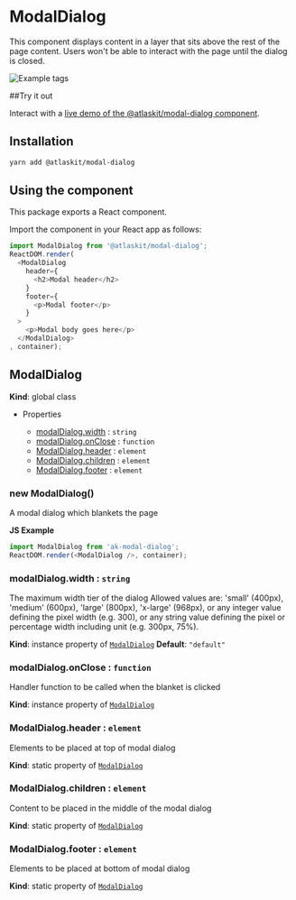 # ModalDialog

This component displays content in a layer that sits above the rest of the page content. Users won't be able to interact with the page until the dialog is closed.

![Example tags](https://i.imgur.com/QB0x4My.png)

##Try it out

Interact with a [live demo of the @atlaskit/modal-dialog component](https://atlaskit.atlassian.com).

## Installation

```sh
yarn add @atlaskit/modal-dialog
```

## Using the component

This package exports a React component.

Import the component in your React app as follows:

```js
import ModalDialog from '@atlaskit/modal-dialog';
ReactDOM.render(
  <ModalDialog
    header={
      <h2>Modal header</h2>
    }
    footer={
      <p>Modal footer</p>
    }
  >
    <p>Modal body goes here</p>
  </ModalDialog>
, container);
```

## ModalDialog
**Kind**: global class
* Properties

    *  [modalDialog.width](#ModalDialog+width) : <code>string</code>
    *  [modalDialog.onClose](#ModalDialog+onClose) : <code>function</code>
    *  [ModalDialog.header](#ModalDialog.header) : <code>element</code>
    *  [ModalDialog.children](#ModalDialog.children) : <code>element</code>
    *  [ModalDialog.footer](#ModalDialog.footer) : <code>element</code>

<a name="new_ModalDialog_new"></a>

### new ModalDialog()
A modal dialog which blankets the page

**JS Example**
```js
import ModalDialog from 'ak-modal-dialog';
ReactDOM.render(<ModalDialog />, container);
```

<a name="ModalDialog+width"></a>

### modalDialog.width : <code>string</code>
The maximum width tier of the dialog
Allowed values are: 'small' (400px), 'medium' (600px), 'large' (800px), 'x-large' (968px),
or any integer value defining the pixel width (e.g. 300), or any string value defining the
pixel or percentage width including unit (e.g. 300px, 75%).

**Kind**: instance property of <code>[ModalDialog](#ModalDialog)</code>
**Default**: <code>&quot;default&quot;</code>
<a name="ModalDialog+onClose"></a>

### modalDialog.onClose : <code>function</code>
Handler function to be called when the blanket is clicked

**Kind**: instance property of <code>[ModalDialog](#ModalDialog)</code>
<a name="ModalDialog.header"></a>

### ModalDialog.header : <code>element</code>
Elements to be placed at top of modal dialog

**Kind**: static property of <code>[ModalDialog](#ModalDialog)</code>
<a name="ModalDialog.children"></a>

### ModalDialog.children : <code>element</code>
Content to be placed in the middle of the modal dialog

**Kind**: static property of <code>[ModalDialog](#ModalDialog)</code>
<a name="ModalDialog.footer"></a>

### ModalDialog.footer : <code>element</code>
Elements to be placed at bottom of modal dialog

**Kind**: static property of <code>[ModalDialog](#ModalDialog)</code>
